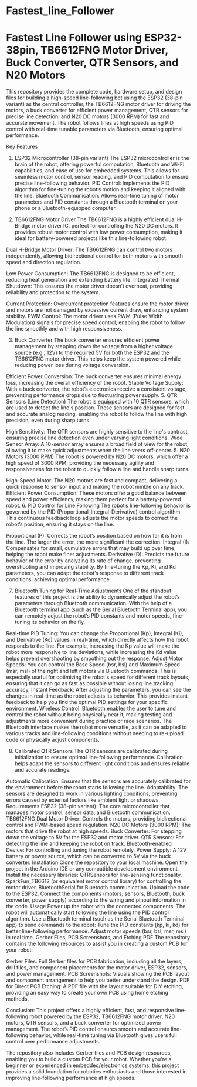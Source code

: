 # Fastest_line_Follower
# Fastest Line Follower using ESP32-38pin, TB6612FNG Motor Driver, Buck Converter, QTR Sensors, and N20 Motors

This repository provides the complete code, hardware setup, and design files for building a high-speed line-following bot using the ESP32 (38-pin variant) as the central controller, the TB6612FNG motor driver for driving the motors, a buck converter for efficient power management, QTR sensors for precise line detection, and N20 DC motors (3000 RPM) for fast and accurate movement. The robot follows lines at high speeds using PID control with real-time tunable parameters via Bluetooth, ensuring optimal performance.

Key Features
1. ESP32 Microcontroller (38-pin variant)
The ESP32 microcontroller is the brain of the robot, offering powerful computation, Bluetooth and Wi-Fi capabilities, and ease of use for embedded systems. This allows for seamless motor control, sensor reading, and PID computation to ensure precise line-following behavior.
PID Control: Implements the PID algorithm for fine-tuning the robot’s motion and keeping it aligned with the line.
Bluetooth Communication: Allows real-time tuning of motor parameters and PID constants through a Bluetooth terminal on your phone or a Bluetooth-equipped computer.

2. TB6612FNG Motor Driver
The TB6612FNG is a highly efficient dual H-Bridge motor driver IC, perfect for controlling the N20 DC motors. It provides robust motor control with low power consumption, making it ideal for battery-powered projects like this line-following robot.

Dual H-Bridge Motor Driver: The TB6612FNG can control two motors independently, allowing bidirectional control for both motors with smooth speed and direction regulation.

Low Power Consumption: The TB6612FNG is designed to be efficient, reducing heat generation and extending battery life.
Integrated Thermal Shutdown: This ensures the motor driver doesn’t overheat, providing reliability and protection to the system.

Current Protection: Overcurrent protection features ensure the motor driver and motors are not damaged by excessive current draw, enhancing system stability.
PWM Control: The motor driver uses PWM (Pulse Width Modulation) signals for precise speed control, enabling the robot to follow the line smoothly and with high responsiveness.

3. Buck Converter
The buck converter ensures efficient power management by stepping down the voltage from a higher voltage source (e.g., 12V) to the required 5V for both the ESP32 and the TB6612FNG motor driver. This helps keep the system powered while reducing power loss during voltage conversion.

Efficient Power Conversion: The buck converter ensures minimal energy loss, increasing the overall efficiency of the robot.
Stable Voltage Supply: With a buck converter, the robot’s electronics receive a consistent voltage, preventing performance drops due to fluctuating power supply.
5. QTR Sensors (Line Detection)
The robot is equipped with 10 QTR sensors, which are used to detect the line's position. These sensors are designed for fast and accurate analog reading, enabling the robot to follow the line with high precision, even during sharp turns.

High Sensitivity: The QTR sensors are highly sensitive to the line's contrast, ensuring precise line detection even under varying light conditions.
Wide Sensor Array: A 10-sensor array ensures a broad field of view for the robot, allowing it to make quick adjustments when the line veers off-center.
5. N20 Motors (3000 RPM)
The robot is powered by N20 DC motors, which offer a high speed of 3000 RPM, providing the necessary agility and responsiveness for the robot to quickly follow a line and handle sharp turns.

High-Speed Motor: The N20 motors are fast and compact, delivering a quick response to sensor input and making the robot nimble on any track.
Efficient Power Consumption: These motors offer a good balance between speed and power efficiency, making them perfect for a battery-powered robot.
6. PID Control for Line Following
The robot’s line-following behavior is governed by the PID (Proportional-Integral-Derivative) control algorithm. This continuous feedback loop adjusts the motor speeds to correct the robot’s position, ensuring it stays on the line.

Proportional (P): Corrects the robot’s position based on how far it is from the line. The larger the error, the more significant the correction.
Integral (I): Compensates for small, cumulative errors that may build up over time, helping the robot make finer adjustments.
Derivative (D): Predicts the future behavior of the error by analyzing its rate of change, preventing overshooting and improving stability.
By fine-tuning the Kp, Ki, and Kd parameters, you can adapt the robot’s response to different track conditions, achieving optimal performance.

7. Bluetooth Tuning for Real-Time Adjustments
One of the standout features of this project is the ability to dynamically adjust the robot’s parameters through Bluetooth communication. With the help of a Bluetooth terminal app (such as the Serial Bluetooth Terminal app), you can remotely adjust the robot’s PID constants and motor speeds, fine-tuning its behavior on the fly.

Real-time PID Tuning: You can change the Proportional (Kp), Integral (Ki), and Derivative (Kd) values in real-time, which directly affects how the robot responds to the line. For example, increasing the Kp value will make the robot more responsive to line deviations, while increasing the Kd value helps prevent overshooting by smoothing out the response.
Adjust Motor Speeds: You can control the Base Speed (bsr, bsl) and Maximum Speed (msr, msl) of the right and left motors via Bluetooth commands. This is especially useful for optimizing the robot's speed for different track layouts, ensuring that it can go as fast as possible without losing line tracking accuracy.
Instant Feedback: After adjusting the parameters, you can see the changes in real-time as the robot adjusts its behavior. This provides instant feedback to help you find the optimal PID settings for your specific environment.
Wireless Control: Bluetooth enables the user to tune and control the robot without being physically near it, making testing and adjustments more convenient during practice or race scenarios.
The Bluetooth interface makes the robot more versatile, as it can be adapted to various tracks and line-following conditions without needing to re-upload code or physically adjust components.

8. Calibrated QTR Sensors
The QTR sensors are calibrated during initialization to ensure optimal line-following performance. Calibration helps adapt the sensors to different light conditions and ensures reliable and accurate readings.

Automatic Calibration: Ensures that the sensors are accurately calibrated for the environment before the robot starts following the line.
Adaptability: The sensors are designed to work in various lighting conditions, preventing errors caused by external factors like ambient light or shadows.
Requirements
ESP32 (38-pin variant): The core microcontroller that manages motor control, sensor data, and Bluetooth communication.
TB6612FNG Dual Motor Driver: Controls the motors, providing bidirectional control and PWM-based speed regulation.
N20 DC Motors (3000 RPM): The motors that drive the robot at high speeds.
Buck Converter: For stepping down the voltage to 5V for the ESP32 and motor driver.
QTR Sensors: For detecting the line and keeping the robot on track.
Bluetooth-enabled Device: For controlling and tuning the robot remotely.
Power Supply: A 12V battery or power source, which can be converted to 5V via the buck converter.
Installation
Clone the repository to your local machine.
Open the project in the Arduino IDE or any compatible development environment.
Install the necessary libraries:
QTRSensors for line-sensing functionality.
SparkFun_TB6612 (or equivalent motor control library) for controlling the motor driver.
BluetoothSerial for Bluetooth communication.
Upload the code to the ESP32.
Connect the components (motors, sensors, Bluetooth, buck converter, power supply) according to the wiring and pinout information in the code.
Usage
Power up the robot with the connected components.
The robot will automatically start following the line using the PID control algorithm.
Use a Bluetooth terminal (such as the Serial Bluetooth Terminal app) to send commands to the robot:
Tune the PID constants (kp, ki, kd) for better line-following performance.
Adjust motor speeds (bsr, bsl, msr, msl) in real time.
Gerber Files, PCB Screenshots, and Etching PDF
The repository contains the following resources to assist you in creating a custom PCB for your robot:

Gerber Files: Full Gerber files for PCB fabrication, including all the layers, drill files, and component placements for the motor driver, ESP32, sensors, and power management.
PCB Screenshots: Visuals showing the PCB layout and component arrangement to help you better understand the design.
PDF for Direct PCB Etching: A PDF file with the layout suitable for DIY etching, providing an easy way to create your own PCB using home etching methods.

Conclusion:
This project offers a highly efficient, fast, and responsive line-following robot powered by the ESP32, TB6612FNG motor driver, N20 motors, QTR sensors, and a buck converter for optimized power management. The robot’s PID control ensures smooth and accurate line-following behavior, while real-time tuning via Bluetooth gives users full control over performance adjustments.

The repository also includes Gerber files and PCB design resources, enabling you to build a custom PCB for your robot. Whether you're a beginner or experienced in embedded/electronics systems, this project provides a solid foundation for robotics enthusiasts and those interested in improving line-following performance at high speeds.

